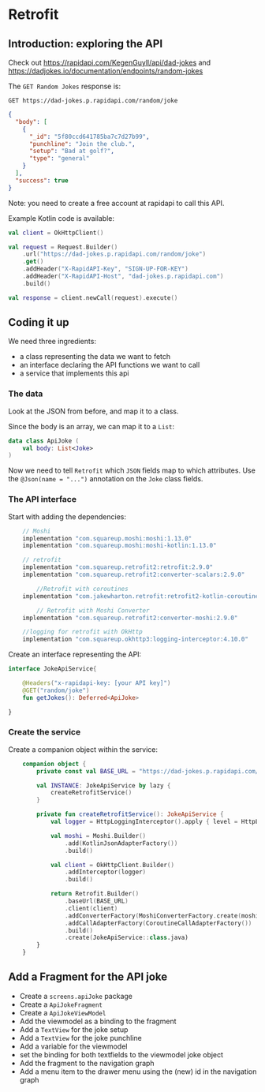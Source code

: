 # Retrofit

## Introduction: exploring the API

Check out https://rapidapi.com/KegenGuyll/api/dad-jokes and https://dadjokes.io/documentation/endpoints/random-jokes

The `GET Random Jokes` response is:

`GET https://dad-jokes.p.rapidapi.com/random/joke`

```json
{
  "body": [
    {
      "_id": "5f80ccd641785ba7c7d27b99",
      "punchline": "Join the club.",
      "setup": "Bad at golf?",
      "type": "general"
    }
  ],
  "success": true
}
```

Note: you need to create a free account at rapidapi to call this API.

Example Kotlin code is available:

```Kotlin
val client = OkHttpClient()

val request = Request.Builder()
	.url("https://dad-jokes.p.rapidapi.com/random/joke")
	.get()
	.addHeader("X-RapidAPI-Key", "SIGN-UP-FOR-KEY")
	.addHeader("X-RapidAPI-Host", "dad-jokes.p.rapidapi.com")
	.build()

val response = client.newCall(request).execute()
```

## Coding it up

We need three ingredients:
- a class representing the data we want to fetch
- an interface declaring the API functions we want to call
- a service that implements this api

### The data

Look at the JSON from before, and map it to a class.

Since the body is an array, we can map it to a `List`:

```Kotlin
data class ApiJoke (
    val body: List<Joke>
)
```

Now we need to tell `Retrofit` which `JSON` fields map to which attributes. Use the `@Json(name = "...")` annotation on the `Joke` class fields.

### The API interface

Start with adding the dependencies:

```gradle
    // Moshi
    implementation "com.squareup.moshi:moshi:1.13.0"
    implementation "com.squareup.moshi:moshi-kotlin:1.13.0"

    // retrofit
    implementation "com.squareup.retrofit2:retrofit:2.9.0"
    implementation "com.squareup.retrofit2:converter-scalars:2.9.0"

        //Retrofit with coroutines
    implementation "com.jakewharton.retrofit:retrofit2-kotlin-coroutines-adapter:0.9.2"

        // Retrofit with Moshi Converter
    implementation "com.squareup.retrofit2:converter-moshi:2.9.0"

    //logging for retrofit with OkHttp
    implementation "com.squareup.okhttp3:logging-interceptor:4.10.0"
```

Create an interface representing the API:

```Kotlin
interface JokeApiService{

    @Headers("x-rapidapi-key: [your API key]")
    @GET("random/joke")
    fun getJokes(): Deferred<ApiJoke>

}
```

### Create the service

Create a companion object within the service:

```Kotlin
    companion object {
        private const val BASE_URL = "https://dad-jokes.p.rapidapi.com/"

        val INSTANCE: JokeApiService by lazy {
            createRetrofitService()
        }

        private fun createRetrofitService(): JokeApiService {
            val logger = HttpLoggingInterceptor().apply { level = HttpLoggingInterceptor.Level.BASIC }

            val moshi = Moshi.Builder()
                .add(KotlinJsonAdapterFactory())
                .build()

            val client = OkHttpClient.Builder()
                .addInterceptor(logger)
                .build()

            return Retrofit.Builder()
                .baseUrl(BASE_URL)
                .client(client)
                .addConverterFactory(MoshiConverterFactory.create(moshi))
                .addCallAdapterFactory(CoroutineCallAdapterFactory())
                .build()
                .create(JokeApiService::class.java)
        }
    }
```

## Add a Fragment for the API joke

- Create a `screens.apiJoke` package
- Create a `ApiJokeFragment`
- Create a `ApiJokeViewModel`
- Add the viewmodel as a binding to the fragment
- Add a `TextView` for the joke setup
- Add a `TextView` for the joke punchline
- Add a variable for the viewmodel
- set the binding for both textfields to the viewmodel joke object
- Add the fragment to the navigation graph
- Add a menu item to the drawer menu using the (new) id in the navigation graph